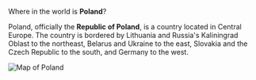 Where in the world is **Poland**?
<!--question-->
Poland, officially the **Republic of Poland**, is a country located in Central Europe. The country is bordered by Lithuania and Russia's Kaliningrad Oblast to the northeast, Belarus and Ukraine to the east, Slovakia and the Czech Republic to the south, and Germany to the west.

![Map of Poland](images/EU-Poland_(orthographic_projection).svg)